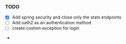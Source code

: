 ### TODO
- [x] Add spring security and close only the stats endpoints
- [ ] Add oath2 as an authentication method
- [ ] create custom exception for login
- 